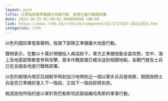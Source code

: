 ```yaml
---
layout: post
title: 以軍指部隊準備擴大地面行動　各營已進行戰略部署
date: 2023-10-15 01:48:01.000000000 +08:00
link: https://news.rthk.hk/rthk/ch/component/k2/1723187-20231015.htm
categories: rthk
---
```


以色列國防軍發表聲明，指旗下部隊正準備擴大地面行動。

聲明表示，在數以十萬計預備役人員協助下，軍方正準備發動全面攻勢，空中、海上及地面部隊都會參與攻擊，基本作戰裝備已被派送到相關地點，各戰鬥營及士兵已在全國各地進行戰略部署。

以色列總理內塔尼亞胡較早時到加沙地帶附近一個以軍步兵兵營視察，期間詢問士兵是否已準備好進入下一階段，又指下一階段即將到來。

報道說他所指的是以軍針對巴勒斯坦武裝組織哈馬斯的軍事行動。

